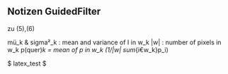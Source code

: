 Notizen GuidedFilter
--------------------

zu (5),(6)

mü_k & sigma²_k : mean and variance of I in w_k
|w| 			: number of pixels in w_k
p(quer)_k = mean of p in w_k (1/|w| sum_{i€w_k}p_i)

$ latex_test $

